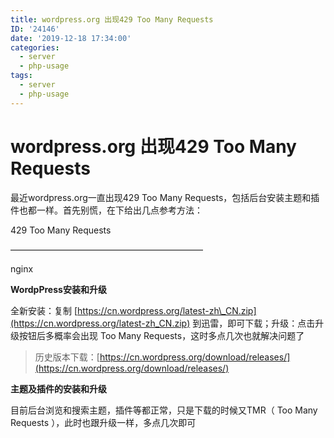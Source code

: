 ```yaml
---
title: wordpress.org 出现429 Too Many Requests
ID: '24146'
date: '2019-12-18 17:34:00'
categories:
  - server
  - php-usage
tags:
  - server
  - php-usage
---
```


# wordpress.org 出现429 Too Many Requests

最近wordpress.org一直出现429 Too Many Requests，包括后台安装主题和插件也都一样。首先别慌，在下给出几点参考方法：

429 Too Many Requests

——————————————————————

nginx

**WordpPress安装和升级**

全新安装：复制 [https://cn.wordpress.org/latest-zh\_CN.zip](https://cn.wordpress.org/latest-zh_CN.zip) 到迅雷，即可下载；升级：点击升级按钮后多概率会出现 Too Many Requests，这时多点几次也就解决问题了

> 历史版本下载：[https://cn.wordpress.org/download/releases/](https://cn.wordpress.org/download/releases/)

**主题及插件的安装和升级**

目前后台浏览和搜索主题，插件等都正常，只是下载的时候又TMR（ Too Many Requests ），此时也跟升级一样，多点几次即可
 
 
 
 
 
 
 
 
 
 
 
 
 
 
 
 
 
 
 
 
 
 
 
